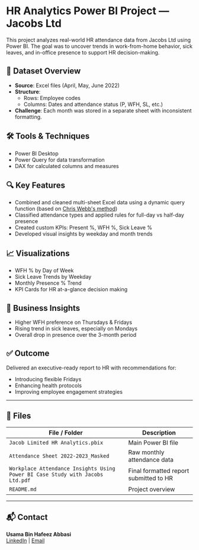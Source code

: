 # HR Analytics Power BI Project — Jacobs Ltd

This project analyzes real-world HR attendance data from Jacobs Ltd using Power BI. The goal was to uncover trends in work-from-home behavior, sick leaves, and in-office presence to support HR decision-making.

## 📁 Dataset Overview

- **Source**: Excel files (April, May, June 2022)
- **Structure**: 
  - Rows: Employee codes
  - Columns: Dates and attendance status (P, WFH, SL, etc.)
- **Challenge**: Each month was stored in a separate sheet with inconsistent formatting.

## 🛠️ Tools & Techniques

- Power BI Desktop
- Power Query for data transformation
- DAX for calculated columns and measures

## 🔍 Key Features

- Combined and cleaned multi-sheet Excel data using a dynamic query function (based on [Chris Webb's method](https://blog.crossjoin.co.uk/2018/07/09/power-bi-combine-multiple-excel-worksheets/))
- Classified attendance types and applied rules for full-day vs half-day presence
- Created custom KPIs: Present %, WFH %, Sick Leave %
- Developed visual insights by weekday and month trends

## 📈 Visualizations

- WFH % by Day of Week
- Sick Leave Trends by Weekday
- Monthly Presence % Trend
- KPI Cards for HR at-a-glance decision making

## 📌 Business Insights

- Higher WFH preference on Thursdays & Fridays
- Rising trend in sick leaves, especially on Mondays
- Overall drop in presence over the 3-month period

## ✅ Outcome

Delivered an executive-ready report to HR with recommendations for:
- Introducing flexible Fridays
- Enhancing health protocols
- Improving employee engagement strategies

---

## 📂 Files

| File / Folder | Description |
|---------------|-------------|
| `Jacob Limited HR Analytics.pbix` | Main Power BI file |
| `Attendance Sheet 2022-2023_Masked` | Raw monthly attendance data |
| `Workplace Attendance Insights Using Power BI Case Study with Jacobs Ltd.pdf` | Final formatted report submitted to HR |
| `README.md` | Project overview |

---

## 📬 Contact

**Usama Bin Hafeez Abbasi**  
[LinkedIn](https://www.linkedin.com/in/usamaabbasiai/) | [Email](usamahafeez.abbasi1234@gmail.com)


